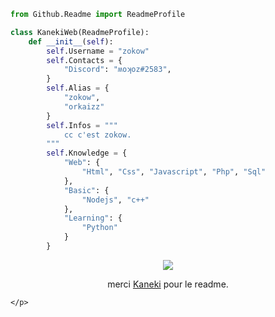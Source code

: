 ```py
from Github.Readme import ReadmeProfile

class KanekiWeb(ReadmeProfile):
    def __init__(self):
        self.Username = "zokow"
        self.Contacts = {
            "Discord": "ʍoʞoz#2583",
        }
        self.Alias = {
            "zokow",
            "orkaizz"
        }
        self.Infos = """
            cc c'est zokow.
        """        
        self.Knowledge = {
            "Web": {
                "Html", "Css", "Javascript", "Php", "Sql"
            },
            "Basic": {
                "Nodejs", "c++"
            },
            "Learning": {
                "Python"
            }
        }
```


<p align="center">
	<img src="https://lanyard.cnrad.dev/api/913535402894319617?hideTimestamp=true"/>
	
	
<p align="center">merci <a href="https:/github.com/kanekiweb">Kaneki</a> pour le readme.


	</p>

   
